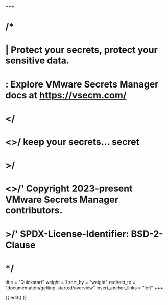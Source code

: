 +++
# /*
# |    Protect your secrets, protect your sensitive data.
# :    Explore VMware Secrets Manager docs at https://vsecm.com/
# </
# <>/  keep your secrets... secret
# >/
# <>/' Copyright 2023-present VMware Secrets Manager contributors.
# >/'  SPDX-License-Identifier: BSD-2-Clause
# */

title = "Quickstart"
weight = 1
sort_by = "weight"
redirect_to = "documentation/getting-started/overview"
insert_anchor_links = "left"
+++

{{ edit() }}
